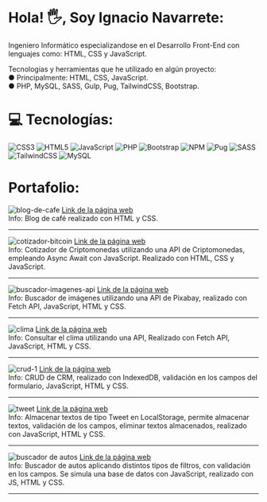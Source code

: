 # Hola! 🖐, Soy Ignacio Navarrete:
Ingeniero Informático especializandose en el Desarrollo Front-End con lenguajes como: HTML, CSS y JavaScript.<br>

Tecnologias y herramientas que he utilizado en algún proyecto: <br>
● Principalmente: HTML, CSS, JavaScript. <br>
● PHP, MySQL, SASS, Gulp, Pug, TailwindCSS, Bootstrap. <br>



# 💻 Tecnologías:
![CSS3](https://img.shields.io/badge/css3-%231572B6.svg?style=for-the-badge&logo=css3&logoColor=white) ![HTML5](https://img.shields.io/badge/html5-%23E34F26.svg?style=for-the-badge&logo=html5&logoColor=white) ![JavaScript](https://img.shields.io/badge/javascript-%23323330.svg?style=for-the-badge&logo=javascript&logoColor=%23F7DF1E) ![PHP](https://img.shields.io/badge/php-%23777BB4.svg?style=for-the-badge&logo=php&logoColor=white) ![Bootstrap](https://img.shields.io/badge/bootstrap-%23563D7C.svg?style=for-the-badge&logo=bootstrap&logoColor=white) ![NPM](https://img.shields.io/badge/NPM-%23000000.svg?style=for-the-badge&logo=npm&logoColor=white) ![Pug](https://img.shields.io/badge/Pug-FFF?style=for-the-badge&logo=pug&logoColor=A86454) ![SASS](https://img.shields.io/badge/SASS-hotpink.svg?style=for-the-badge&logo=SASS&logoColor=white) ![TailwindCSS](https://img.shields.io/badge/tailwindcss-%2338B2AC.svg?style=for-the-badge&logo=tailwind-css&logoColor=white) ![MySQL](https://img.shields.io/badge/mysql-%2300f.svg?style=for-the-badge&logo=mysql&logoColor=white)


# Portafolio:

![blog-de-cafe](https://user-images.githubusercontent.com/108555863/195238387-b2df752b-0343-4cd9-9c17-8d18649d8c7f.png)
<a href="https://ignacionav.github.io/py-blog-html-css/index.html">Link de la página web</a> <br>
Info: Blog de café realizado con HTML y CSS. <hr>

![cotizador-bitcoin](https://user-images.githubusercontent.com/108555863/195241887-4a8f034c-bd8d-4abf-8c20-4a3c294f749e.png)
<a href="https://ignacionav.github.io/py-API-Criptomonedas/">Link de la página web</a> <br>
Info: Cotizador de Criptomonedas utilizando una API de Criptomonedas, empleando Async Await con JavaScript. Realizado con HTML, CSS y JavaScript. <hr>

![buscador-imagenes-api](https://user-images.githubusercontent.com/108555863/195243699-435b5c7f-433b-413a-9a2f-8bcf7a1d50b4.png)
<a href="https://ignacionav.github.io/py-API-Imagenes/">Link de la página web</a> <br>
Info: Buscador de imágenes utilizando una API de Pixabay, realizado con Fetch API, JavaScript, HTML y CSS. <hr>

![clima](https://user-images.githubusercontent.com/108555863/195244326-be1a0dad-4099-4069-b648-b0280089268e.png)
<a href="https://ignacionav.github.io/py-API-Clima/">Link de la página web</a> <br>
Info: Consultar el clima utilizando una API, Realizado con Fetch API, JavaScript, HTML y CSS. <hr>

![crud-1](https://user-images.githubusercontent.com/108555863/195247716-19a7b8ee-f22b-485b-93a5-f44cba081f42.gif)
<a href="https://ignacionav.github.io/py-AdministrarUsuarios/">Link de la página web</a> <br>
Info: CRUD de CRM, realizado con IndexedDB, validación en los campos del formulario, JavaScript, HTML y CSS. <hr>

![tweet](https://user-images.githubusercontent.com/108555863/195248728-59add277-364e-44e7-9914-0076aa0141da.png)
<a href="https://ignacionav.github.io/py-Tweet-LocalStorage/">Link de la página web</a> <br>
Info: Almacenar textos de tipo Tweet en LocalStorage, permite almacenar textos, validación de los campos, eliminar textos almacenados, realizado con JavaScript, HTML y CSS. <hr>

![buscador de autos](https://user-images.githubusercontent.com/108555863/195249934-1a8688d0-595f-48e5-8de8-ff4583d2109e.png)
<a href="https://ignacionav.github.io/py-buscador-autos/">Link de la página web</a> <br>
Info: Buscador de autos aplicando distintos tipos de filtros, con validación en los campos. Se simula una base de datos con JavaScript, realizado con JS, HTML y CSS. <hr>


